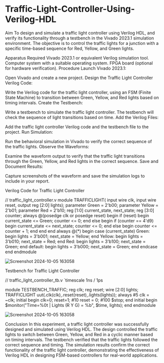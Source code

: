 # Traffic-Light-Controller-Using-Verilog-HDL
Aim
To design and simulate a traffic light controller using Verilog HDL, and verify its functionality through a testbench in the Vivado 2023.1 simulation environment. The objective is to control the traffic lights for a junction with a specific time-based sequence for Red, Yellow, and Green lights.

Apparatus Required
Vivado 2023.1 or equivalent Verilog simulation tool.
Computer system with a suitable operating system.
FPGA board (optional for hardware verification).
Procedure
Launch Vivado 2023.1:

Open Vivado and create a new project.
Design the Traffic Light Controller Verilog Code:

Write the Verilog code for the traffic light controller, using an FSM (Finite State Machine) to transition between Green, Yellow, and Red lights based on timing intervals.
Create the Testbench:

Write a testbench to simulate the traffic light controller. The testbench will check the sequence of light transitions based on time.
Add the Verilog Files:

Add the traffic light controller Verilog code and the testbench file to the project.
Run Simulation:

Run the behavioral simulation in Vivado to verify the correct sequence of the traffic lights.
Observe the Waveforms:

Examine the waveform output to verify that the traffic light transitions through the Green, Yellow, and Red lights in the correct sequence.
Save and Document Results:

Capture screenshots of the waveform and save the simulation logs to include in your report.


Verilog Code for Traffic Light Controller

// traffic_light_controller.v
module TRAFFICLIGHT(
input wire clk,
input wire reset,
output reg [2:0] lights);
parameter Green  = 2'b00;
parameter Yellow = 2'b01;
parameter Red    = 2'b10;
reg [1:0] current_state, next_state;
reg [3:0] counter;
always @(posedge clk or posedge reset)
begin
if (reset) 
begin
current_state <= Green;
counter <= 0;
end 
else
begin
if (counter == 4'd9)
begin
current_state <= next_state;
counter <= 0;
end 
else 
begin
counter <= counter + 1;
end
end
end
always @(*) 
begin
case (current_state)
Green: begin
lights = 3'b001;
next_state = Yellow;
end
Yellow: begin
lights = 3'b010;
next_state = Red;
end
Red: begin
lights = 3'b100;
next_state = Green;
end
default: begin
lights = 3'b000;
next_state = Green;
end
endcase
end
endmodule






![Screenshot 2024-10-05 163058](https://github.com/user-attachments/assets/10336cc9-db6e-4442-aa46-fba7f11b7708)


Testbench for Traffic Light Controller

// traffic_light_controller_tb.v
`timescale 1ns / 1ps

module TESTBENCH_TRAFFIC;
reg clk;
reg reset;
wire [2:0] lights;
TRAFFICLIGHT uut(.clk(clk),.reset(reset),.lights(lights));
always #5 clk = ~clk;
initial
begin
clk=0;
reset=1;
#10 reset = 0;
#100 $stop;
end
initial
begin
$monitor("Time=%0t | Lights (R Y G) = %b", $time, lights);
end
endmodule









![Screenshot 2024-10-05 163058](https://github.com/user-attachments/assets/675b786d-1392-4d04-bfb2-b755f2883718)


Conclusion
In this experiment, a traffic light controller was successfully designed and simulated using Verilog HDL. The design controlled the traffic lights to switch between Green, Yellow, and Red in a cyclic manner based on timing intervals. The testbench verified that the traffic lights followed the correct sequence and timing. The simulation results confirm the correct functionality of the traffic light controller, demonstrating the effectiveness of Verilog HDL in designing FSM-based controllers for real-world applications.
